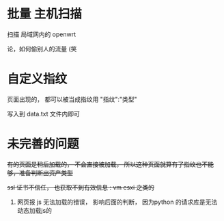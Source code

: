 # 批量 主机扫描

扫描 局域网内的 openwrt 

论，如何偷别人的流量 (笑


# 自定义指纹

页面出现的， 都可以被当成指纹用
"指纹":"类型"

写入到 data.txt 文件内即可

# 未完善的问题

~~有的页面是稍后加载的， 不会直接被加载， 所以这种页面就算有了指纹也不能够，准备判断出资产类型~~

~~ssl 证书不信任， 也获取不到有效信息 : vm esxi 之类的~~

1. 网页报 js 无法加载的错误， 影响后面的判断， 因为python 的请求库是无法动态加载js的
